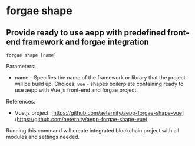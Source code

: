 # forgae shape

## Provide ready to use aepp with predefined front-end framework and forgae integration

```text
forgae shape [name]
```

Parameters:

* name - Specifies the name of the framework or library that the project will be build up. Choices: `vue` - shapes boilerplate containing ready to use aepp with Vue.js front-end and forgae project.

References:

* Vue.js project: [https://github.com/aeternity/aepp-forgae-shape-vue](https://github.com/aeternity/aepp-forgae-shape-vue)

Running this command will create integrated blockchain project with all modules and settings needed.

